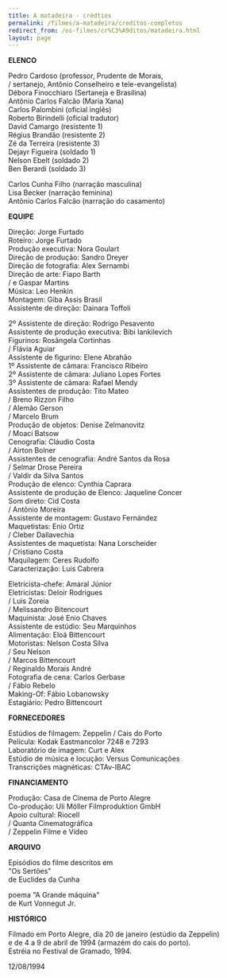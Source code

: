 ```yaml
---
title: A matadeira - crédtios
permalink: /filmes/a-matadeira/creditos-completos
redirect_from: /os-filmes/cr%C3%A9ditos/matadeira.html
layout: page
---
```

**ELENCO**

Pedro Cardoso (professor, Prudente de Morais,\
/ sertanejo, Antônio Conselheiro e tele-evangelista)\
Débora Finocchiaro (Sertaneja e Brasilina)\
Antônio Carlos Falcão (Maria Xana)\
Carlos Palombini (oficial inglês)\
Roberto Birindelli (oficial tradutor)\
David Camargo (resistente 1)\
Régius Brandão (resistente 2)\
Zé da Terreira (resistente 3)\
Dejayr Figueira (soldado 1)\
Nelson Ebelt (soldado 2)\
Ben Berardi (soldado 3)

Carlos Cunha Filho (narração masculina)\
Lisa Becker (narração feminina)\
Antônio Carlos Falcão (narração do casamento)

**EQUIPE**

Direção: Jorge Furtado\
Roteiro: Jorge Furtado\
Produção executiva: Nora Goulart\
Direção de produção: Sandro Dreyer\
Direção de fotografia: Alex Sernambi\
Direção de arte: Fiapo Barth\
/ e Gaspar Martins\
Música: Leo Henkin\
Montagem: Giba Assis Brasil\
Assistente de direção: Dainara Toffoli

2º Assistente de direção: Rodrigo Pesavento\
Assistente de produção executiva: Bibi Iankilevich\
Figurinos: Rosângela Cortinhas\
/ Flávia Aguiar\
Assistente de figurino: Elene Abrahão\
1º Assistente de câmara: Francisco Ribeiro\
2º Assistente de câmara: Juliano Lopes Fortes\
3º Assistente de câmara: Rafael Mendy\
Assistentes de produção: Tito Mateo\
/ Breno Rizzon Filho\
/ Alemão Gerson\
/ Marcelo Brum\
Produção de objetos: Denise Zelmanovitz\
/ Moaci Batsow\
Cenografia: Cláudio Costa\
/ Airton Bolner\
Assistentes de cenografia: André Santos da Rosa\
/ Selmar Drose Pereira\
/ Valdir da Silva Santos\
Produção de elenco: Cynthia Caprara\
Assistente de produção de Elenco: Jaqueline Concer\
Som direto: Cid Costa\
/ Antônio Moreira\
Assistente de montagem: Gustavo Fernández\
Maquetistas: Enio Ortiz\
/ Cleber Dallavechia\
Assistentes de maquetista: Nana Lorscheider\
/ Cristiano Costa\
Maquilagem: Ceres Rudolfo\
Caracterização: Luis Cabrera

Eletricista-chefe: Amaral Júnior\
Eletricistas: Deloir Rodrigues\
/ Luis Zoreia\
/ Melissandro Bitencourt\
Maquinista: José Enio Chaves\
Assistente de estúdio: Seu Marquinhos\
Alimentação: Eloá Bittencourt\
Motoristas: Nelson Costa Silva\
/ Seu Nelson\
/ Marcos Bittencourt\
/ Reginaldo Morais André\
Fotografia de cena: Carlos Gerbase\
/ Fábio Rebelo\
Making-Of: Fábio Lobanowsky\
Estagiário: Pedro Bittencourt

**FORNECEDORES**

Estúdios de filmagem: Zeppelin / Cais do Porto\
Película: Kodak Eastmancolor 7248 e 7293\
Laboratório de imagem: Curt e Alex\
Estúdio de música e locução: Versus Comunicações\
Transcrições magnéticas: CTAv-IBAC

**FINANCIAMENTO**

Produção: Casa de Cinema de Porto Alegre\
Co-produção: Uli Möller Filmproduktion GmbH\
Apoio cultural: Riocell\
/ Quanta Cinematográfica\
/ Zeppelin Filme e Vídeo

**ARQUIVO**

Episódios do filme descritos em\
"Os Sertões"\
de Euclides da Cunha

poema "A Grande máquina"\
de Kurt Vonnegut Jr.

**HISTÓRICO**

Filmado em Porto Alegre, dia 20 de janeiro (estúdio da Zeppelin)\
e de 4 a 9 de abril de 1994 (armazém do cais do porto).\
Estréia no Festival de Gramado, 1994.

12/08/1994